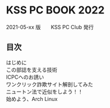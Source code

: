 <div class="front">

# KSS PC BOOK 2022

</div>
<div class="detail">
2021-05-xx 版　　KSS PC Club 発行
</div>

<nav id="toc" role="doc-toc">

# 目次

- [はじめに](foreword.html)
- [この部誌を支える技術](about-vivliostyle/index.html)
- [ICPCへのお誘い](icpc-invitation/index.html)
- [ワンクリック詐欺サイト解剖してみた](hnm2022/index.html)
- [ニュートン法で近似をしよう！！](newtons-method/index.html)
- [始めよう、Arch Linux](an_introduction_to_archlinux/index.html)

</nav>
